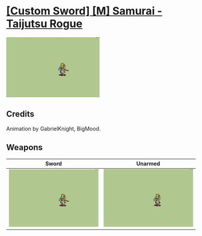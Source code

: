 # [\[Custom Sword\] \[M\] Samurai - Taijutsu Rogue](../%5BCustom%20Sword%5D%20%5BM%5D%20Samurai%20-%20Taijutsu%20Rogue)

<img src="./1.%20Sword/Sword_000.png" alt="[Custom Sword] [M] Samurai - Taijutsu Rogue standing" />

## Credits

Animation by GabrielKnight, BigMood.

## Weapons


|Sword |Unarmed |
|  :---: | :---: |
| <img alt="Sword animation" src="./1.%20Sword/Sword.gif" /> | <img alt="Unarmed animation" src="./8.%20Unarmed/Unarmed.gif" /> |
